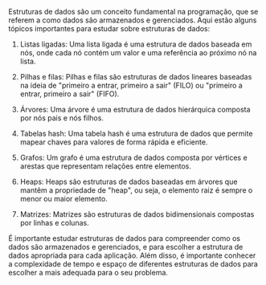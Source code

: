 Estruturas de dados são um conceito fundamental na programação, que se referem a como dados são armazenados e gerenciados. Aqui estão alguns tópicos importantes para estudar sobre estruturas de dados:

1.  Listas ligadas: Uma lista ligada é uma estrutura de dados baseada em nós, onde cada nó contém um valor e uma referência ao próximo nó na lista.
    
2.  Pilhas e filas: Pilhas e filas são estruturas de dados lineares baseadas na ideia de "primeiro a entrar, primeiro a sair" (FILO) ou "primeiro a entrar, primeiro a sair" (FIFO).
    
3.  Árvores: Uma árvore é uma estrutura de dados hierárquica composta por nós pais e nós filhos.
    
4.  Tabelas hash: Uma tabela hash é uma estrutura de dados que permite mapear chaves para valores de forma rápida e eficiente.
    
5.  Grafos: Um grafo é uma estrutura de dados composta por vértices e arestas que representam relações entre elementos.
    
6.  Heaps: Heaps são estruturas de dados baseadas em árvores que mantêm a propriedade de "heap", ou seja, o elemento raiz é sempre o menor ou maior elemento.
    
7.  Matrizes: Matrizes são estruturas de dados bidimensionais compostas por linhas e colunas.
    

É importante estudar estruturas de dados para compreender como os dados são armazenados e gerenciados, e para escolher a estrutura de dados apropriada para cada aplicação. Além disso, é importante conhecer a complexidade de tempo e espaço de diferentes estruturas de dados para escolher a mais adequada para o seu problema.